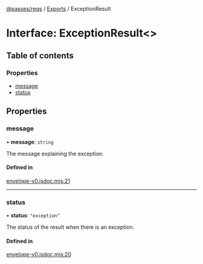 [@passes/reqs](../README.md) / [Exports](../modules.md) / ExceptionResult

# Interface: ExceptionResult\<\>

## Table of contents

### Properties

- [message](ExceptionResult.md#message)
- [status](ExceptionResult.md#status)

## Properties

### message

• **message**: `string`

The message explaining the exception.

#### Defined in

[envelope-v0.jsdoc.mjs:21](https://github.com/passes-org/passes/blob/9dd091e/packages/reqs/src/envelope-v0.jsdoc.mjs#L21)

___

### status

• **status**: ``"exception"``

The status of the result when there is an exception.

#### Defined in

[envelope-v0.jsdoc.mjs:20](https://github.com/passes-org/passes/blob/9dd091e/packages/reqs/src/envelope-v0.jsdoc.mjs#L20)

